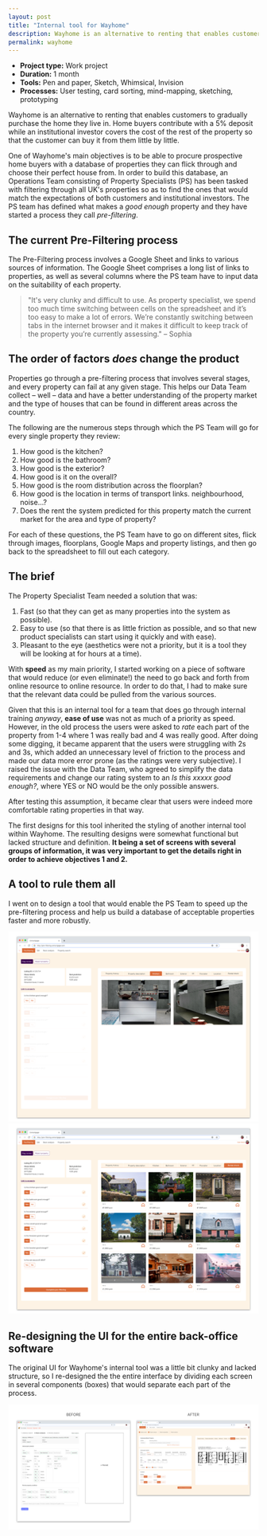 ```yaml
---
layout: post
title: "Internal tool for Wayhome"
description: Wayhome is an alternative to renting that enables customers to gradually purchase the home they live in.
permalink: wayhome
---
```


* **Project type:** Work project
* **Duration:** 1 month
* **Tools:** Pen and paper, Sketch, Whimsical, Invision
* **Processes:** User testing, card sorting, mind-mapping, sketching, prototyping


Wayhome is an alternative to renting that enables customers to gradually purchase the home they live in. Home buyers contribute with a 5% deposit while an institutional investor covers the cost of the rest of the property so that the customer can buy it from them little by little.

One of Wayhome's main objectives is to be able to procure prospective home buyers with a database of properties they can flick through and choose their perfect house from. In order to build this database, an Operations Team consisting of Property Specialists (PS) has been tasked with filtering through all UK's properties so as to find the ones that would match the expectations of both customers and institutional investors. The PS team has defined what makes a _good enough_ property and they have started a process they call _pre-filtering_.

## The current Pre-Filtering process

The Pre-Filtering process involves a Google Sheet and links to various sources of information. The Google Sheet comprises a long list of links to properties, as well as several columns where the PS team have to input data on the suitability of each property.

> "It's very clunky and difficult to use. As property specialist, we spend too much time switching between cells on the spreadsheet and it’s too easy to make a lot of errors. We’re constantly switching between tabs in the internet browser and it makes it difficult to keep track of the property you’re currently assessing." – Sophia

## The order of factors _does_ change the product

Properties go through a pre-filtering process that involves several stages, and every property can fail at any given stage. This helps our Data Team collect – well – data and have a better understanding of the property market and the type of houses that can be found in different areas across the country.

The following are the numerous steps through which the PS Team will go for every single property they review:

1. How good is the kitchen?
1. How good is the bathroom?
1. How good is the exterior?
1. How good is it on the overall?
1. How good is the room distribution across the floorplan?
1. How good is the location in terms of transport links. neighbourhood, noise...?
1. Does the rent the system predicted for this property match the current market for the area and type of property?

For each of these questions, the PS Team have to go on different sites, flick through images, floorplans, Google Maps and property listings, and then go back to the spreadsheet to fill out each category.


## The brief

The Property Specialist Team needed a solution that was:

1. Fast (so that they can get as many properties into the system as possible).
1. Easy to use (so that there is as little friction as possible, and so that new product specialists can start using it quickly and with ease).
1. Pleasant to the eye (aesthetics were not a priority, but it is a tool they will be looking at for hours at a time).

With **speed** as my main priority, I started working on a piece of software that would reduce (or even eliminate!) the need to go back and forth from online resource to online resource. In order to do that, I had to make sure that the relevant data could be pulled from the various sources.

Given that this is an internal tool for a team that does go through internal training _anyway_, **ease of use** was not as much of a priority as speed. However, in the old process the users were asked to _rate_ each part of the property from 1-4 where 1 was really bad and 4 was really good. After doing some digging, it became apparent that the users were struggling with 2s and 3s, which added an unnecessary level of friction to the process and made our data more error prone (as the ratings were very subjective). I raised the issue with the Data Team, who agreed to simplify the data requirements and change our rating system to an _Is this xxxxx good enough?_, where YES or NO would be the only possible answers.

After testing this assumption, it became clear that users were indeed more comfortable rating properties in that way.

The first designs for this tool inherited the styling of another internal tool within Wayhome. The resulting designs were somewhat functional but lacked structure and definition. **It being a set of screens with several groups of information, it was very important to get the details right in order to achieve objectives 1 and 2.**


## A tool to rule them all

I went on to design a tool that would enable the PS Team to speed up the pre-filtering process and help us build a database of acceptable properties faster and more robustly.

![](images/case_studies/wayhome-prefiltering/pre-filtering-final-design-1.png)
![](images/case_studies/wayhome-prefiltering/pre-filtering-final-design-2.png)

## Re-designing the UI for the entire back-office software

The original UI for Wayhome's internal tool was a little bit clunky and lacked structure, so I re-designed the the entire interface by dividing each screen in several components (boxes) that would separate each part of the process.

![](images/case_studies/wayhome-prefiltering/ui-before-after.png)
